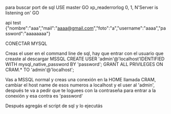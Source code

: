 para buscar port de sql
USE master
GO
xp_readerrorlog 0, 1, N'Server is listening on' 
GO

api test
{"nombre":"aaa","mail":"aaaa@gmail.com","foto":"a","username":"aaaa","password":"aaaaaaaa"}

CONECTAR MYSQL

Creas el user en el command line de sql, hay que entrar con el usuario que creaste al descargar MSSQL
CREATE USER 'admin'@'localhost'IDENTIFIED WITH mysql_native_password BY 'password';
GRANT ALL PRIVILEGES ON CRAM.* TO 'admin'@'localhost';

Vas a MSSQL normal y creas una conexión en la HOME llamada CRAM, cambiar el host name de esos numeros a localhost y el user al 'admin', después te va a pedir que te loguees con la contraseña para entrar a la conexión y esa contra es 'password'

Después agregás el script de sql y lo ejecutás
